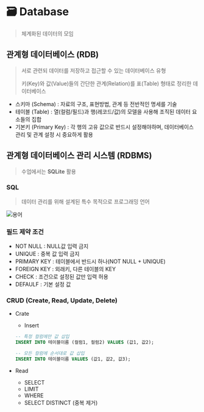 # 🗃 Database

> 체계화된 데이터의 모임
>

## 관계형 데이터베이스 (RDB)

> 서로 관련되 데이터를 저장하고 접근할 수 있는 데이터베이스 유형
>
> 키(Key)와 값(Value)들의 간단한 관계(Relation)를 표(Table) 형태로 정리한 데이터베이스
>

- 스키마 (Schema) : 자료의 구조, 표현방법, 관계 등 전반적인 명세를 기술
- 테이블 (Table) : 열(컬럼/필드)과 행(레코드/값)의 모델을 사용해 조직된 데이터 요소들의 집합
- 기본키 (Primary Key) : 각 행의 고유 값으로 반드시 설정해야하며, 데이터베이스 관리 및 관계 설정 시 중요하게 활용

## 관계형 데이터베이스 관리 시스템 (RDBMS)
> 수업에서는 **SQLite** 활용
>

### SQL
> 데이터 관리를 위해 설계된 특수 목적으로 프로그래밍 언어

![용어](https://velog.velcdn.com/images%2Femawlrdl%2Fpost%2F8881c548-8295-4025-b5c1-0c17ca1a74f5%2Fimage.png)

### 필드 제약 조건
- NOT NULL : NULL값 입력 금지
- UNIQUE : 중복 값 입력 금지
- PRIMARY KEY : 테이블에서 반드시 하나(NOT NULL + UNIQUE)
- FOREIGN KEY : 외래키, 다른 테이블의 KEY
- CHECK : 조건으로 설정된 값만 입력 허용
- DEFAULF : 기본 설정 값

### CRUD (Create, Read, Update, Delete)
- Crate
    - Insert

    ```sql
    -- 특정 컬럼에만 값 삽입
    INSERT INTO 테이블이름 (컬럼1, 컬럼2) VALUES (값1, 값2);

    -- 모든 컬럼에 순서대로 값 삽입
    INSERT INTO 테이블이름 VALUES (값1, 값2, 값3);
    ```

- Read
    - SELECT
    - LIMIT
    - WHERE
    - SELECT DISTINCT (중복 제거)